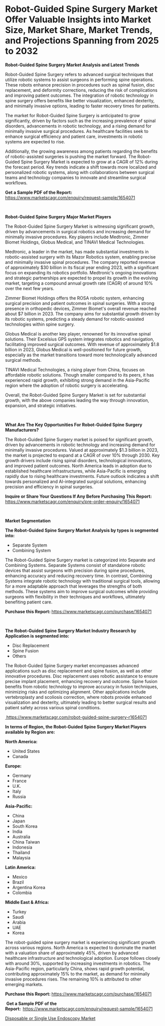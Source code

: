 <p><h1>Robot-Guided Spine Surgery Market Offer Valuable Insights into Market Size, Market Share, Market Trends, and Projections Spanning from 2025 to 2032</h1></p><p><strong>Robot-Guided Spine Surgery Market Analysis and Latest Trends</strong></p>
<p><p>Robot-Guided Spine Surgery refers to advanced surgical techniques that utilize robotic systems to assist surgeons in performing spine operations. These robots enhance precision in procedures such as spinal fusion, disc replacement, and deformity corrections, reducing the risk of complications and improving patient outcomes. The integration of robotic technology in spine surgery offers benefits like better visualization, enhanced dexterity, and minimally invasive options, leading to faster recovery times for patients.</p><p>The market for Robot-Guided Spine Surgery is anticipated to grow significantly, driven by factors such as the increasing prevalence of spinal disorders, advancements in robotic technology, and a rising demand for minimally invasive surgical procedures. As healthcare facilities seek to enhance surgical efficiency and patient care, investments in robotic systems are expected to rise.</p><p>Additionally, the growing awareness among patients regarding the benefits of robotic-assisted surgeries is pushing the market forward. The Robot-Guided Spine Surgery Market is expected to grow at a CAGR of 12% during the forecast period. Key trends indicate a shift towards more localized and personalized robotic systems, along with collaborations between surgical teams and technology companies to innovate and streamline surgical workflows.</p></p>
<p><strong>Get a Sample PDF of the Report:&nbsp;</strong> <a href="https://www.marketscagr.com/enquiry/request-sample/1654071?utm_campaign=3126&utm_medium=2&utm_source=Github&utm_content=ia&utm_term=04032025&utm_id=robot-guided-spine-surgery">https://www.marketscagr.com/enquiry/request-sample/1654071</a></p>
<p>&nbsp;</p>
<p><strong>Robot-Guided Spine Surgery Major Market Players</strong></p>
<p><p>The Robot-Guided Spine Surgery Market is witnessing significant growth, driven by advancements in surgical robotics and increasing demand for minimally invasive procedures. Key players include Medtronic, Zimmer Biomet Holdings, Globus Medical, and TINAVI Medical Technologies.</p><p>Medtronic, a leader in the market, has made substantial investments in robotic-assisted surgery with its Mazor Robotics system, enabling precise and minimally invasive spinal procedures. The company reported revenue of approximately $30 billion in its fiscal year ending 2023, with a significant focus on expanding its robotics portfolio. Medtronic's ongoing innovations and strategic partnerships are expected to propel its growth in the evolving market, targeting a compound annual growth rate (CAGR) of around 10% over the next few years.</p><p>Zimmer Biomet Holdings offers the ROSA robotic system, enhancing surgical precision and patient outcomes in spinal surgeries. With a strong presence in orthopedic devices, Zimmer Biomet's overall revenue reached about $7 billion in 2023. The company aims for substantial growth driven by its robotic systems, predicting a steady demand for robotic-assisted technologies within spine surgery.</p><p>Globus Medical is another key player, renowned for its innovative spinal solutions. Their Excelsius GPS system integrates robotics and navigation, facilitating improved surgical outcomes. With revenue of approximately $1.8 billion in 2023, Globus Medical is well-positioned for future growth, especially as the market transitions toward more technologically advanced surgical methods.</p><p>TINAVI Medical Technologies, a rising player from China, focuses on affordable robotic solutions. Though smaller compared to its peers, it has experienced rapid growth, exhibiting strong demand in the Asia-Pacific region where the adoption of robotic surgery is accelerating.</p><p>Overall, the Robot-Guided Spine Surgery Market is set for substantial growth, with the above companies leading the way through innovation, expansion, and strategic initiatives.</p></p>
<p>&nbsp;</p>
<p><strong>What Are The Key Opportunities For Robot-Guided Spine Surgery Manufacturers?</strong></p>
<p><p>The Robot-Guided Spine Surgery market is poised for significant growth, driven by advancements in robotic technology and increasing demand for minimally invasive procedures. Valued at approximately $1.3 billion in 2023, the market is projected to expand at a CAGR of over 10% through 2030. Key growth drivers include rising spinal disorders, technological innovations, and improved patient outcomes. North America leads in adoption due to established healthcare infrastructures, while Asia-Pacific is emerging rapidly due to rising healthcare investments. Future outlook indicates a shift towards personalized and AI-integrated surgical solutions, enhancing precision and efficiency in spinal surgeries.</p></p>
<p><strong>Inquire or Share Your Questions If Any Before Purchasing This Report:</strong> <a href="https://www.marketscagr.com/enquiry/pre-order-enquiry/1654071?utm_campaign=3126&utm_medium=2&utm_source=Github&utm_content=ia&utm_term=04032025&utm_id=robot-guided-spine-surgery">https://www.marketscagr.com/enquiry/pre-order-enquiry/1654071</a></p>
<p>&nbsp;</p>
<p><strong>Market Segmentation</strong></p>
<p><strong>The Robot-Guided Spine Surgery Market Analysis by types is segmented into:</strong></p>
<p><ul><li>Separate System</li><li>Combining System</li></ul></p>
<p><p>The Robot-Guided Spine Surgery market is categorized into Separate and Combining Systems. Separate Systems consist of standalone robotic devices that assist surgeons with precision during spine procedures, enhancing accuracy and reducing recovery time. In contrast, Combining Systems integrate robotic technology with traditional surgical tools, allowing for a more adaptable approach that leverages the strengths of both methods. These systems aim to improve surgical outcomes while providing surgeons with flexibility in their techniques and workflows, ultimately benefiting patient care.</p></p>
<p><strong>Purchase this Report:&nbsp;</strong><a href="https://www.marketscagr.com/purchase/1654071?utm_campaign=3126&utm_medium=2&utm_source=Github&utm_content=ia&utm_term=04032025&utm_id=robot-guided-spine-surgery">https://www.marketscagr.com/purchase/1654071</a></p>
<p>&nbsp;</p>
<p><strong>The Robot-Guided Spine Surgery Market Industry Research by Application is segmented into:</strong></p>
<p><ul><li>Disc Replacement</li><li>Spine Fusion</li><li>Others</li></ul></p>
<p><p>The Robot-Guided Spine Surgery market encompasses advanced applications such as disc replacement and spine fusion, as well as other innovative procedures. Disc replacement uses robotic assistance to ensure precise implant placement, enhancing recovery and outcome. Spine fusion benefits from robotic technology to improve accuracy in fusion techniques, minimizing risks and optimizing alignment. Other applications include vertebroplasty and scoliosis correction, where robots provide enhanced visualization and dexterity, ultimately leading to better surgical results and patient safety across various spinal conditions.</p></p>
<p><a href="https://www.marketscagr.com/robot-guided-spine-surgery-r1654071?utm_campaign=3126&utm_medium=2&utm_source=Github&utm_content=ia&utm_term=04032025&utm_id=robot-guided-spine-surgery">&nbsp;https://www.marketscagr.com/robot-guided-spine-surgery-r1654071</a></p>
<p><strong>In terms of Region, the Robot-Guided Spine Surgery Market Players available by Region are:</strong></p>
<p>
    <p> <strong> North America: </strong>
        <ul>
            <li>United States</li>
            <li>Canada</li>
        </ul>
        </p> 
    <p> <strong> Europe: </strong>
        <ul>
            <li>Germany</li>
            <li>France</li>
            <li>U.K.</li>
            <li>Italy</li>
            <li>Russia</li>
        </ul>
        </p> 
    <p> <strong> Asia-Pacific: </strong>
        <ul>
            <li>China</li>
            <li>Japan</li>
            <li>South Korea</li>
            <li>India</li>
            <li>Australia</li>
            <li>China Taiwan</li>
            <li>Indonesia</li>
            <li>Thailand</li>
            <li>Malaysia</li>
        </ul>
        </p> 
    <p> <strong> Latin America: </strong>
        <ul>
            <li>Mexico</li>
            <li>Brazil</li>
            <li>Argentina Korea</li>
            <li>Colombia</li>
        </ul>
        </p> 
    <p> <strong> Middle East & Africa: </strong>
        <ul>
            <li>Turkey</li>
            <li>Saudi</li>
            <li>Arabia</li>
            <li>UAE</li>
            <li>Korea</li>
        </ul>
    </p>
    </p>
<p><p>The robot-guided spine surgery market is experiencing significant growth across various regions. North America is expected to dominate the market with a valuation share of approximately 45%, driven by advanced healthcare infrastructure and technological adoption. Europe follows closely with around 30%, supported by increasing investments in robotics. The Asia-Pacific region, particularly China, shows rapid growth potential, contributing approximately 15% to the market, as demand for minimally invasive procedures rises. The remaining 10% is attributed to other emerging markets.</p></p>
<p><strong>Purchase this Report: </strong><a href="https://www.marketscagr.com/purchase/1654071?utm_campaign=3126&utm_medium=2&utm_source=Github&utm_content=ia&utm_term=04032025&utm_id=robot-guided-spine-surgery">https://www.marketscagr.com/purchase/1654071</a></p>
<p>&nbsp;<strong>Get a Sample PDF of the Report:&nbsp;&nbsp;</strong><a href="https://www.marketscagr.com/enquiry/request-sample/1654071?utm_campaign=3126&utm_medium=2&utm_source=Github&utm_content=ia&utm_term=04032025&utm_id=robot-guided-spine-surgery">https://www.marketscagr.com/enquiry/request-sample/1654071</a></p>
<p><strong></strong></p>
<p><p><a href="https://github.com/kaddahblejc/Market-Research-Report-List-1/blob/main/disposable-or-single-use-endoscopy-market.md?utm_campaign=3126&utm_medium=2&utm_source=Github&utm_content=ia&utm_term=04032025&utm_id=robot-guided-spine-surgery">Disposable or Single Use Endoscopy Market</a></p></p>